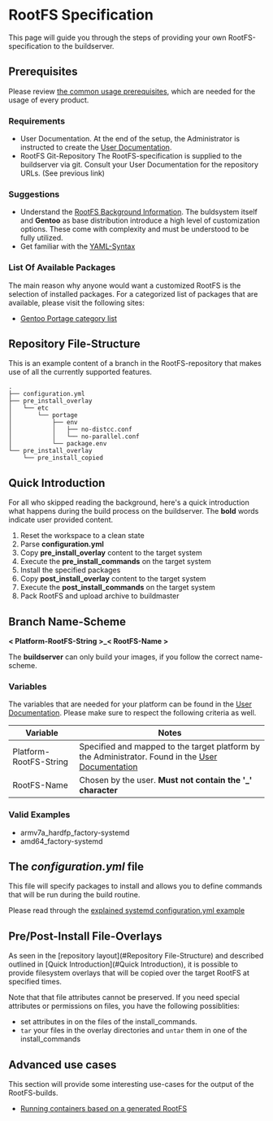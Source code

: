 # RootFS Specification
This page will guide you through the steps of providing your own
RootFS-specification to the buildserver.

## Prerequisites
Please review [the common usage prerequisites](usage.md#Prerequisites), which
are needed for the usage of every product.

### Requirements
* User Documentation.  At the end of the setup, the Administrator is instructed
  to create the [User Documentation](../setup/user-documentation.md).
* RootFS Git-Repository
  The RootFS-specification is supplied to the buildserver via git. Consult your
  User Documentation for the repository URLs. (See previous link)

### Suggestions
* Understand the [RootFS Background Information](../background/specs/rootfs.md). The
  buldsystem itself and **Gentoo** as base distribution introduce a high level
  of customization options. These come with complexity and must be
  understood to be fully utilized.
* Get familiar with the [YAML-Syntax](http://yaml.org/)


### List Of Available Packages
The main reason why anyone would want a customized RootFS is the selection of
installed packages. For a categorized list of packages that are available, 
please visit the following sites:

* [Gentoo Portage category list](http://packages.gentoo.org/categories/)


## Repository File-Structure

This is an example content of a branch in the RootFS-repository that makes use
of all the currently supported features.

```
.
├── configuration.yml
├── pre_install_overlay
│   └── etc
│       └── portage
│           ├── env
│           │   ├── no-distcc.conf
│           │   └── no-parallel.conf
│           └── package.env
└── pre_install_overlay
    └── pre_install_copied
```

## Quick Introduction
For all who skipped reading the background, here's a quick introduction
what happens during the build process on the buildserver. The **bold** words
indicate user provided content.

1. Reset the workspace to a clean state
1. Parse **configuration.yml**
1. Copy **pre_install_overlay** content to the target system
1. Execute the **pre_install_commands** on the target system
1. Install the specified packages
1. Copy **post_install_overlay** content to the target system
1. Execute the **post_install_commands** on the target system
1. Pack RootFS and upload archive to buildmaster

## Branch Name-Scheme

**< Platform-RootFS-String \>\_< RootFS-Name \>**

The **buildserver** can only build your images, if you follow the correct name-scheme.

### Variables
The variables that are needed for your platform can be found in the [User
Documentation](../setup/user-documentation.md). Please make sure to respect the
following criteria as well.

Variable | Notes
--- | ---
Platform-RootFS-String | Specified and mapped to the target platform by the Administrator. Found in the [User Documentation](../setup/user-documentation.md)
RootFS-Name | Chosen by the user. **Must not contain the '\_' character**

### Valid Examples
* armv7a_hardfp\_factory-systemd
* amd64\_factory-systemd

## The ***configuration.yml*** file
This file will specify packages to install and allows you to define commands
that will be run during the build routine. 

Please read through the [explained systemd configuration.yml
example](rootfs/configuration.yml.md)

## Pre/Post-Install File-Overlays
As seen in the [repository layout](#Repository File-Structure) and described
outlined in [Quick Introduction](#Quick Introduction), it is possible to provide
filesystem overlays that will be copied over the target RootFS at specified
times. 

Note that that file attributes cannot be preserved. If you need special
attributes or permissions on files, you have the following possiblities:
* set attributes in on the files of the install\_commands.
* `tar` your files in the overlay directories and `untar` them in one of the
  install\_commands 


## Advanced use cases
This section will provide some interesting use-cases for the output of the
RootFS-builds.

* [Running containers based on a generated RootFS](rootfs/advanced/run-containers.md)
